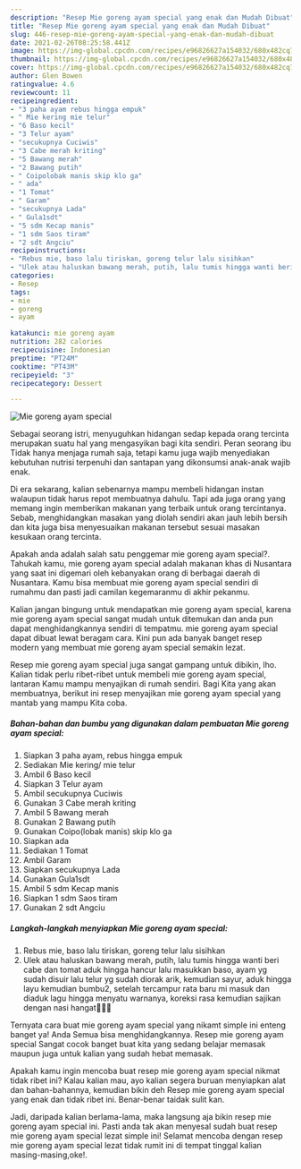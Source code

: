 ```yaml
---
description: "Resep Mie goreng ayam special yang enak dan Mudah Dibuat"
title: "Resep Mie goreng ayam special yang enak dan Mudah Dibuat"
slug: 446-resep-mie-goreng-ayam-special-yang-enak-dan-mudah-dibuat
date: 2021-02-26T08:25:58.441Z
image: https://img-global.cpcdn.com/recipes/e96826627a154032/680x482cq70/mie-goreng-ayam-special-foto-resep-utama.jpg
thumbnail: https://img-global.cpcdn.com/recipes/e96826627a154032/680x482cq70/mie-goreng-ayam-special-foto-resep-utama.jpg
cover: https://img-global.cpcdn.com/recipes/e96826627a154032/680x482cq70/mie-goreng-ayam-special-foto-resep-utama.jpg
author: Glen Bowen
ratingvalue: 4.6
reviewcount: 11
recipeingredient:
- "3 paha ayam rebus hingga empuk"
- " Mie kering mie telur"
- "6 Baso kecil"
- "3 Telur ayam"
- "secukupnya Cuciwis"
- "3 Cabe merah kriting"
- "5 Bawang merah"
- "2 Bawang putih"
- " Coipolobak manis skip klo ga"
- " ada"
- "1 Tomat"
- " Garam"
- "secukupnya Lada"
- " Gula1sdt"
- "5 sdm Kecap manis"
- "1 sdm Saos tiram"
- "2 sdt Angciu"
recipeinstructions:
- "Rebus mie, baso lalu tiriskan, goreng telur lalu sisihkan"
- "Ulek atau haluskan bawang merah, putih, lalu tumis hingga wanti beri cabe dan tomat aduk hingga hancur lalu masukkan baso, ayam yg sudah disuir lalu telur yg sudah diorak arik, kemudian sayur, aduk hingga layu kemudian bumbu2, setelah tercampur rata baru mi masuk dan diaduk lagu hingga menyatu warnanya, koreksi rasa kemudian sajikan dengan nasi hangat🍝🍝🍝"
categories:
- Resep
tags:
- mie
- goreng
- ayam

katakunci: mie goreng ayam 
nutrition: 282 calories
recipecuisine: Indonesian
preptime: "PT24M"
cooktime: "PT43M"
recipeyield: "3"
recipecategory: Dessert

---
```



![Mie goreng ayam special](https://img-global.cpcdn.com/recipes/e96826627a154032/680x482cq70/mie-goreng-ayam-special-foto-resep-utama.jpg)

Sebagai seorang istri, menyuguhkan hidangan sedap kepada orang tercinta merupakan suatu hal yang mengasyikan bagi kita sendiri. Peran seorang ibu Tidak hanya menjaga rumah saja, tetapi kamu juga wajib menyediakan kebutuhan nutrisi terpenuhi dan santapan yang dikonsumsi anak-anak wajib enak.

Di era  sekarang, kalian sebenarnya mampu membeli hidangan instan walaupun tidak harus repot membuatnya dahulu. Tapi ada juga orang yang memang ingin memberikan makanan yang terbaik untuk orang tercintanya. Sebab, menghidangkan masakan yang diolah sendiri akan jauh lebih bersih dan kita juga bisa menyesuaikan makanan tersebut sesuai masakan kesukaan orang tercinta. 



Apakah anda adalah salah satu penggemar mie goreng ayam special?. Tahukah kamu, mie goreng ayam special adalah makanan khas di Nusantara yang saat ini digemari oleh kebanyakan orang di berbagai daerah di Nusantara. Kamu bisa membuat mie goreng ayam special sendiri di rumahmu dan pasti jadi camilan kegemaranmu di akhir pekanmu.

Kalian jangan bingung untuk mendapatkan mie goreng ayam special, karena mie goreng ayam special sangat mudah untuk ditemukan dan anda pun dapat menghidangkannya sendiri di tempatmu. mie goreng ayam special dapat dibuat lewat beragam cara. Kini pun ada banyak banget resep modern yang membuat mie goreng ayam special semakin lezat.

Resep mie goreng ayam special juga sangat gampang untuk dibikin, lho. Kalian tidak perlu ribet-ribet untuk membeli mie goreng ayam special, lantaran Kamu mampu menyajikan di rumah sendiri. Bagi Kita yang akan membuatnya, berikut ini resep menyajikan mie goreng ayam special yang mantab yang mampu Kita coba.

<!--inarticleads1-->

##### Bahan-bahan dan bumbu yang digunakan dalam pembuatan Mie goreng ayam special:

1. Siapkan 3 paha ayam, rebus hingga empuk
1. Sediakan  Mie kering/ mie telur
1. Ambil 6 Baso kecil
1. Siapkan 3 Telur ayam
1. Ambil secukupnya Cuciwis
1. Gunakan 3 Cabe merah kriting
1. Ambil 5 Bawang merah
1. Gunakan 2 Bawang putih
1. Gunakan  Coipo(lobak manis) skip klo ga
1. Siapkan  ada
1. Sediakan 1 Tomat
1. Ambil  Garam
1. Siapkan secukupnya Lada
1. Gunakan  Gula1sdt
1. Ambil 5 sdm Kecap manis
1. Siapkan 1 sdm Saos tiram
1. Gunakan 2 sdt Angciu




<!--inarticleads2-->

##### Langkah-langkah menyiapkan Mie goreng ayam special:

1. Rebus mie, baso lalu tiriskan, goreng telur lalu sisihkan
1. Ulek atau haluskan bawang merah, putih, lalu tumis hingga wanti beri cabe dan tomat aduk hingga hancur lalu masukkan baso, ayam yg sudah disuir lalu telur yg sudah diorak arik, kemudian sayur, aduk hingga layu kemudian bumbu2, setelah tercampur rata baru mi masuk dan diaduk lagu hingga menyatu warnanya, koreksi rasa kemudian sajikan dengan nasi hangat🍝🍝🍝




Ternyata cara buat mie goreng ayam special yang nikamt simple ini enteng banget ya! Anda Semua bisa menghidangkannya. Resep mie goreng ayam special Sangat cocok banget buat kita yang sedang belajar memasak maupun juga untuk kalian yang sudah hebat memasak.

Apakah kamu ingin mencoba buat resep mie goreng ayam special nikmat tidak ribet ini? Kalau kalian mau, ayo kalian segera buruan menyiapkan alat dan bahan-bahannya, kemudian bikin deh Resep mie goreng ayam special yang enak dan tidak ribet ini. Benar-benar taidak sulit kan. 

Jadi, daripada kalian berlama-lama, maka langsung aja bikin resep mie goreng ayam special ini. Pasti anda tak akan menyesal sudah buat resep mie goreng ayam special lezat simple ini! Selamat mencoba dengan resep mie goreng ayam special lezat tidak rumit ini di tempat tinggal kalian masing-masing,oke!.


